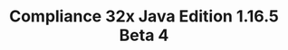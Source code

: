 ---
title: Compliance 32x Java Edition 1.16.5 Beta 4
permalink: /article/compliance32x/1.16.5/B4
comments: true
comments-id: 1.16.5-32x-Beta-4
header-img: article/compliance32x/1.16.5-B4.jpg

long_text: Some say these lands are bad, but we can assure you this beta isn't! We're almost there, we've reached 93%! This beta includes some new terracotta, edits to the gui screens, some color corrections to old textures, and a random assortment on other additions, ranging from nether bricks to bees. Enjoy!

main_changelog: data/changelog

download:
  - GitHub:
    - https://github.com/Compliance-Resource-Pack/Resource-Pack-32x/releases/download/beta-4/Compliance-32x-Java-Beta-4.zip
  - CurseForge:
    - https://www.curseforge.com/minecraft/texture-packs/compliance-32x/download/3238535

---